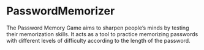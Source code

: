 # PasswordMemorizer
The Password Memory Game aims to sharpen people’s minds by testing their memorization skills. It acts as a tool to practice memorizing passwords with different levels of difficulty according to the length of the password. 
